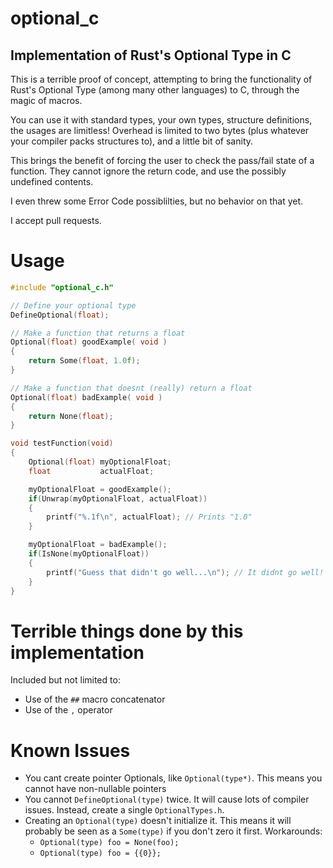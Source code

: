 # optional_c
## Implementation of Rust's Optional Type in C

This is a terrible proof of concept, attempting to bring the functionality of Rust's Optional Type (among many other languages) to C, through the magic of macros.

You can use it with standard types, your own types, structure definitions, the usages are limitless! Overhead is limited to two bytes (plus whatever your compiler packs structures to), and a little bit of sanity.

This brings the benefit of forcing the user to check the pass/fail state of a function. They cannot ignore the return code, and use the possibly undefined contents.

I even threw some Error Code possiblilties, but no behavior on that yet.

I accept pull requests.

# Usage
```C
#include "optional_c.h"

// Define your optional type
DefineOptional(float);

// Make a function that returns a float
Optional(float) goodExample( void )
{
    return Some(float, 1.0f);
}

// Make a function that doesnt (really) return a float
Optional(float) badExample( void )
{
    return None(float);
}

void testFunction(void)
{
    Optional(float) myOptionalFloat;
    float           actualFloat;

    myOptionalFloat = goodExample();
    if(Unwrap(myOptionalFloat, actualFloat))
    {
        printf("%.1f\n", actualFloat); // Prints "1.0"
    }

    myOptionalFloat = badExample();
    if(IsNone(myOptionalFloat))
    {
        printf("Guess that didn't go well...\n"); // It didnt go well!
    }
}
```

# Terrible things done by this implementation
Included but not limited to:

* Use of the `##` macro concatenator
* Use of the `,` operator

# Known Issues

* You cant create pointer Optionals, like `Optional(type*)`. This means you cannot have non-nullable pointers
* You cannot `DefineOptional(type)` twice. It will cause lots of compiler issues. Instead, create a single `OptionalTypes.h`.
* Creating an `Optional(type)` doesn't initialize it. This means it will probably be seen as a `Some(type)` if you don't zero it first. Workarounds:
    * `Optional(type) foo = None(foo);`
    * `Optional(type) foo = {{0}};`
